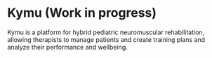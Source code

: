 # Kymu (Work in progress)

Kymu is a platform for hybrid pediatric neuromuscular rehabilitation, allowing therapists to manage patients and create training plans and analyze their performance and wellbeing.
